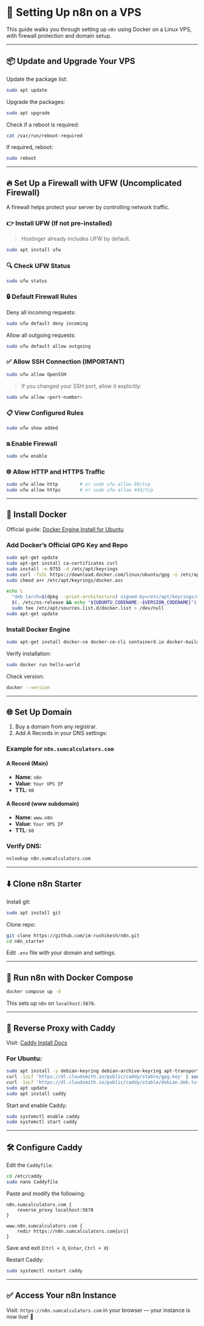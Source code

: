 # 🚀 Setting Up n8n on a VPS

This guide walks you through setting up `n8n` using Docker on a Linux VPS, with firewall protection and domain setup.

---

## 📦 Update and Upgrade Your VPS

Update the package list:

```bash
sudo apt update
```

Upgrade the packages:

```bash
sudo apt upgrade
```

Check if a reboot is required:

```bash
cat /var/run/reboot-required
```

If required, reboot:

```bash
sudo reboot
```

---

## 🔥 Set Up a Firewall with UFW (Uncomplicated Firewall)

A firewall helps protect your server by controlling network traffic.

### 👉 Install UFW (If not pre-installed)

> Hostinger already includes UFW by default.

```bash
sudo apt install ufw
```

### 🔍 Check UFW Status

```bash
sudo ufw status
```

### 🔒 Default Firewall Rules

Deny all incoming requests:

```bash
sudo ufw default deny incoming
```

Allow all outgoing requests:

```bash
sudo ufw default allow outgoing
```

### ✅ Allow SSH Connection (IMPORTANT)

```bash
sudo ufw allow OpenSSH
```

> If you changed your SSH port, allow it explicitly:
```bash
sudo ufw allow <port-number>
```

### 📋 View Configured Rules

```bash
sudo ufw show added
```

### 🔛 Enable Firewall

```bash
sudo ufw enable
```

### 🌐 Allow HTTP and HTTPS Traffic

```bash
sudo ufw allow http        # or sudo ufw allow 80/tcp
sudo ufw allow https       # or sudo ufw allow 443/tcp
```

---

## 🐳 Install Docker

Official guide: [Docker Engine Install for Ubuntu](https://docs.docker.com/engine/install/ubuntu/)

### Add Docker’s Official GPG Key and Repo

```bash
sudo apt-get update
sudo apt-get install ca-certificates curl
sudo install -m 0755 -d /etc/apt/keyrings
sudo curl -fsSL https://download.docker.com/linux/ubuntu/gpg -o /etc/apt/keyrings/docker.asc
sudo chmod a+r /etc/apt/keyrings/docker.asc
```

```bash
echo \
  "deb [arch=$(dpkg --print-architecture) signed-by=/etc/apt/keyrings/docker.asc] https://download.docker.com/linux/ubuntu \
  $(. /etc/os-release && echo "${UBUNTU_CODENAME:-$VERSION_CODENAME}") stable" | \
  sudo tee /etc/apt/sources.list.d/docker.list > /dev/null
sudo apt-get update
```

### Install Docker Engine

```bash
sudo apt-get install docker-ce docker-ce-cli containerd.io docker-buildx-plugin docker-compose-plugin
```

Verify installation:

```bash
sudo docker run hello-world
```

Check version:

```bash
docker --version
```

---

## 🌐 Set Up Domain

1. Buy a domain from any registrar.
2. Add A Records in your DNS settings:

### Example for `n8n.sumcalculators.com`

#### A Record (Main)

- **Name**: `n8n`
- **Value**: `Your VPS IP`
- **TTL**: `60`

#### A Record (www subdomain)

- **Name**: `www.n8n`
- **Value**: `Your VPS IP`
- **TTL**: `60`

### Verify DNS:

```bash
nslookup n8n.sumcalculators.com
```

---

## ⬇️ Clone n8n Starter

Install git:

```bash
sudo apt install git
```

Clone repo:

```bash
git clone https://github.com/im-rushikesh/n8n.git
cd n8n_starter
```

Edit `.env` file with your domain and settings.

---

## 🐳 Run n8n with Docker Compose

```bash
docker compose up -d
```

This sets up `n8n` on `localhost:5678`.

---

## 🔁 Reverse Proxy with Caddy

Visit: [Caddy Install Docs](https://caddyserver.com/docs/install)

### For Ubuntu:

```bash
sudo apt install -y debian-keyring debian-archive-keyring apt-transport-https curl
curl -1sLf 'https://dl.cloudsmith.io/public/caddy/stable/gpg.key' | sudo gpg --dearmor -o /usr/share/keyrings/caddy-stable-archive-keyring.gpg
curl -1sLf 'https://dl.cloudsmith.io/public/caddy/stable/debian.deb.txt' | sudo tee /etc/apt/sources.list.d/caddy-stable.list
sudo apt update
sudo apt install caddy
```

Start and enable Caddy:

```bash
sudo systemctl enable caddy
sudo systemctl start caddy
```

---

## 🛠️ Configure Caddy

Edit the `Caddyfile`:

```bash
cd /etc/caddy
sudo nano Caddyfile
```

Paste and modify the following:

```
n8n.sumcalculators.com {
    reverse_proxy localhost:5678
}

www.n8n.sumcalculators.com {
    redir https://n8n.sumcalculators.com{uri}
}
```

Save and exit (`Ctrl + O`, `Enter`, `Ctrl + X`)

Restart Caddy:

```bash
sudo systemctl restart caddy
```

---

## ✅ Access Your n8n Instance

Visit: `https://n8n.sumcalculators.com` in your browser — your instance is now live! 🎉
